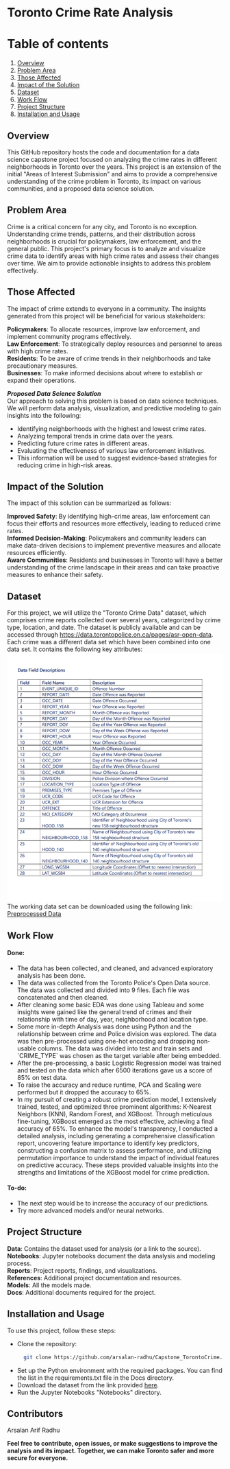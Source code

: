 # Toronto Crime Rate Analysis

# Table of contents  
1. [Overview](#overview)  
2. [Problem Area](#problem-area)
3. [Those Affected](#those-affected)  
4. [Impact of the Solution](#impact-of-the-solution)
5. [Dataset](#dataset)
6. [Work Flow](#work-flow)
7. [Project Structure](#project-structure)
8. [Installation and Usage](#installation-and-usage)

## Overview
This GitHub repository hosts the code and documentation for a data science capstone project focused on analyzing the crime rates in different neighborhoods in Toronto over the years. This project is an extension of the initial "Areas of Interest Submission" and aims to provide a comprehensive understanding of the crime problem in Toronto, its impact on various communities, and a proposed data science solution.

## Problem Area
Crime is a critical concern for any city, and Toronto is no exception. Understanding crime trends, patterns, and their distribution across neighborhoods is crucial for policymakers, law enforcement, and the general public. This project's primary focus is to analyze and visualize crime data to identify areas with high crime rates and assess their changes over time. We aim to provide actionable insights to address this problem effectively.

## Those Affected
The impact of crime extends to everyone in a community. The insights generated from this project will be beneficial for various stakeholders:

<b>Policymakers</b>: To allocate resources, improve law enforcement, and implement community programs effectively.</br>
<b>Law Enforcement</b>: To strategically deploy resources and personnel to areas with high crime rates.</br>
<b>Residents</b>: To be aware of crime trends in their neighborhoods and take precautionary measures.</br>
<b>Businesses</b>: To make informed decisions about where to establish or expand their operations.</br>

<b><i>Proposed Data Science Solution</i></b></br>
Our approach to solving this problem is based on data science techniques. We will perform data analysis, visualization, and predictive modeling to gain insights into the following:
<ul>
    <li>Identifying neighborhoods with the highest and lowest crime rates.</li>
    <li>Analyzing temporal trends in crime data over the years.</li>
    <li>Predicting future crime rates in different areas.</li>
    <li>Evaluating the effectiveness of various law enforcement initiatives.</li>
    <li>This information will be used to suggest evidence-based strategies for reducing crime in high-risk areas.</li>
</ul>

## Impact of the Solution
The impact of this solution can be summarized as follows:

<b>Improved Safety</b>: By identifying high-crime areas, law enforcement can focus their efforts and resources more effectively, leading to reduced crime rates.</br>
<b>Informed Decision-Making</b>: Policymakers and community leaders can make data-driven decisions to implement preventive measures and allocate resources efficiently.</br>
<b>Aware Communities</b>: Residents and businesses in Toronto will have a better understanding of the crime landscape in their areas and can take proactive measures to enhance their safety.</br>

## Dataset
For this project, we will utilize the "Toronto Crime Data" dataset, which comprises crime reports collected over several years, categorized by crime type, location, and date. The dataset is publicly available and can be accessed through https://data.torontopolice.on.ca/pages/asr-open-data. Each crime was a different data set which have been combined into one data set. It contains the following key attributes:
![App Screenshot](./References/Screenshot%202023-10-11%20153422.png) <br />
The working data set can be downloaded using the following link: <a href= "https://drive.google.com/file/d/1srE3AW51bbNYv88LudycGaU2dUwTHNKB/view?usp=sharing" target="_blank"> Preprocessed Data</a>

## Work Flow
#### Done:
<ul>
    <li>
        The data has been collected, and cleaned, and advanced exploratory analysis has been done.
    </li>
    <li>
        The data was collected from the Toronto Police's Open Data source. The data was collected and divided into 9 files. Each file was concatenated and then cleaned.
    </li>
    <li>
        After cleaning some basic EDA was done using Tableau and some insights were gained like the general trend of crimes and their relationship with time of day, year, neighborhood and location type.
    </li>
    <li>
        Some more in-depth Analysis was done using Python and the relationship between crime and Police division was explored. The data was then pre-processed using one-hot encoding and dropping non-usable columns.         The data was divided into test and train sets and `CRIME_TYPE` was chosen as the target variable after being embedded.
    </li>
    <li>
        After the pre-processing, a basic Logistic Regression model was trained and tested on the data which after 6500 iterations gave us a score of 85% on test data.
    </li>
    <li>
        To raise the accuracy and reduce runtime, PCA and Scaling were performed but it dropped the accuracy to 65%.
    </li>
    <li>
        In my pursuit of creating a robust crime prediction model, I extensively trained, tested, and optimized three prominent algorithms: K-Nearest Neighbors (KNN), Random Forest, and XGBoost. Through meticulous         fine-tuning, XGBoost emerged as the most effective, achieving a final accuracy of 65%. To enhance the model's transparency, I conducted a detailed analysis, including generating a comprehensive             classification report, uncovering feature importance to identify key predictors, constructing a confusion matrix to assess performance, and utilizing permutation importance to understand the impact of individual features on predictive accuracy. These steps provided valuable insights into the strengths and limitations of the XGBoost model for crime prediction.
    </li>
</ul>

#### To-do: 
<ul>
    <li>
        The next step would be to increase the accuracy of our predictions.
    </li>
    <li>
        Try more advanced models and/or neural networks.
    </li>
</ul>

## Project Structure
<b>Data</b>: Contains the dataset used for analysis (or a link to the source).</br>
<b>Notebooks</b>: Jupyter notebooks document the data analysis and modeling process.</br>
<b>Reports</b>: Project reports, findings, and visualizations.</br>
<b>References</b>: Additional project documentation and resources.</br>
<b>Models</b>: All the models made.</br>
<b>Docs</b>: Additional documents required for the project.</br>

## Installation and Usage
To use this project, follow these steps:
<ul>
<li>

Clone the repository: 
~~~bash  
  git clone https://github.com/arsalan-radhu/Capstone_TorontoCrime.git 
~~~

</li>
<li>Set up the Python environment with the required packages. You can find the list in the requirements.txt file in the Docs directory.</li>
<li>Download the dataset from the link provided <a href= "https://drive.google.com/file/d/1srE3AW51bbNYv88LudycGaU2dUwTHNKB/view?usp=sharing" target="_blank">here</a>.</li>
<li>Run the Jupyter Notebooks "Notebooks" directory.</li>
</ul>

## Contributors
Arsalan Arif Radhu

<b>
Feel free to contribute, open issues, or make suggestions to improve the analysis and its impact. Together, we can make Toronto safer and more secure for everyone.
</b>
